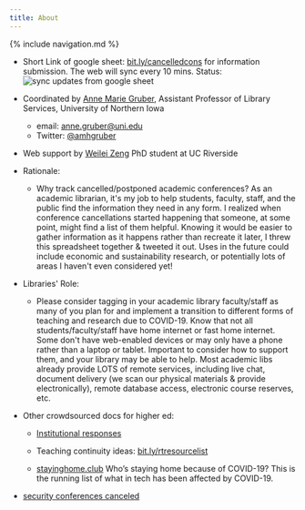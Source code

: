 ```yaml
---
title: About
---
```

{% include navigation.md %}

* Short Link of google sheet:  [bit.ly/cancelledcons](https://bit.ly/cancelledcons) for information submission. The web will sync every 10 mins. Status: ![sync updates from google sheet](https://github.com/WeileiZeng/Cancelled-Academic-Conferences/workflows/sync%20updates%20from%20google%20sheet/badge.svg)

* Coordinated by [Anne Marie Gruber](https://library.uni.edu/about-us/staff-directory/anne-marie-gruber), Assistant Professor of Library Services, University of Northern Iowa
  * email:	anne.gruber@uni.edu
  * Twitter:	[@amhgruber](https://twitter.com/amhgruber)
* Web support by [Weilei Zeng](https://weileizeng.com) PhD student at UC Riverside

* Rationale:
  * Why track cancelled/postponed academic conferences? As an academic librarian, it's my job to help students, faculty, staff, and the public find the information they need in any form. I realized when conference cancellations started happening that someone, at some point, might find a list of them helpful. Knowing it would be easier to gather information as it happens rather than recreate it later, I threw this spreadsheet together & tweeted it out. Uses in the future could include economic and sustainability research, or potentially lots of areas I haven't even considered yet!

* Libraries' Role:
  * Please consider tagging in your academic library faculty/staff as many of you plan for and implement a transition to different forms of teaching and research due to COVID-19. Know that not all students/faculty/staff have home internet or fast home internet. Some don't have web-enabled devices or may only have a phone rather than a laptop or tablet. Important to consider how to support them, and your library may be able to help. Most academic libs already provide LOTS of remote services, including live chat, document delivery (we scan our physical materials & provide electronically), remote database access, electronic course reserves, etc.


* Other crowdsourced docs for higher ed:	

  * [Institutional responses](https://docs.google.com/spreadsheets/d/1ocFaNisYzYF7Tc8eHi9wbw_WHyAan29KjcnHtvHiQZE/edit?usp=sharing)

  * Teaching continuity ideas: [bit.ly/rtresourcelist](https://bit.ly/rtresourcelist)

  * [stayinghome.club](https://stayinghome.club/) Who’s staying home because of COVID-19? This is the running list of what in tech has been affected by COVID-19.

 * [security conferences canceled](https://www.zdnet.com/article/a-list-of-security-conferences-canceled-or-postponed-due-to-coronavirus-concerns/)
